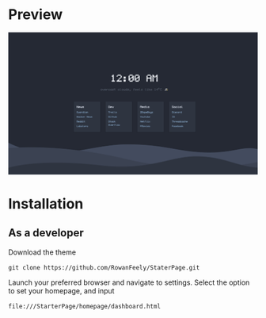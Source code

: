 # Preview

![Preview Image of theme](Preview.jpeg?raw=true 'Preview')

# Installation

## As a developer

Download the theme

```
git clone https://github.com/RowanFeely/StaterPage.git
```

Launch your preferred browser and navigate to settings.
Select the option to set your homepage, and input

```
file:///StarterPage/homepage/dashboard.html
```
